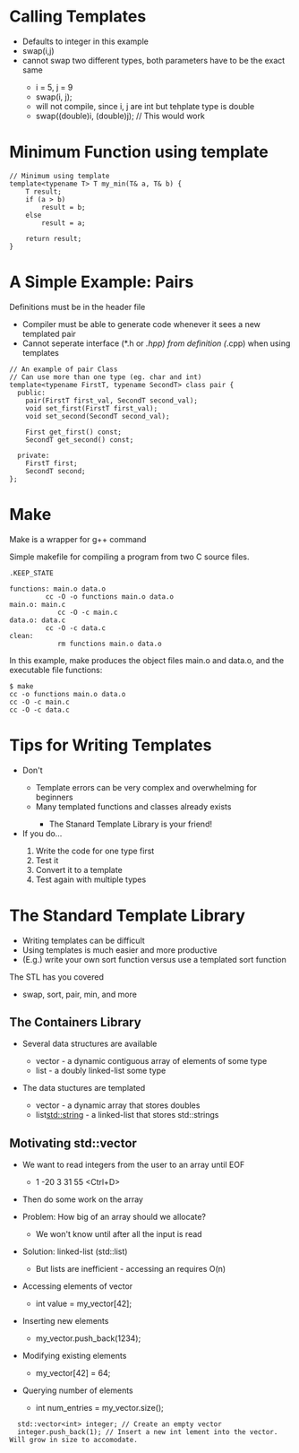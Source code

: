 # Calling Templates
<ul>
  <li>Defaults to integer in this example</li>
  <li>swap<double>(i,j)</li>
  <li>cannot swap two different types, both parameters have to be the exact same</li>
  <ul>
  <li>i = 5, j = 9</li>
  <li>swap<double>(i, j);</li>
  <li>will not compile, since i, j are int but tehplate type is double</li>
  <li>swap<double>((double)i, (double)j); // This would work</li>
  </ul>
</ul>

# Minimum Function using template
```
// Minimum using template
template<typename T> T my_min(T& a, T& b) {
    T result;
    if (a > b)
        result = b;
    else
        result = a;
    
    return result; 
}
```

# A Simple Example: Pairs

Definitions must be in the header file
- Compiler must be able to generate code whenever it sees a new templated pair</li>
- Cannot seperate interface (*.h or *.hpp) from definition (*.cpp) when using templates</li>

```
// An example of pair Class
// Can use more than one type (eg. char and int)
template<typename FirstT, typename SecondT> class pair { 
  public:
    pair(FirstT first_val, SecondT second_val);
    void set_first(FirstT first_val);
    void set_second(SecondT second_val);

    First get_first() const;
    SecondT get_second() const;

  private:
    FirstT first;
    SecondT second;
};
```

# Make 
Make is a wrapper for g++ command

Simple makefile for compiling a program from two C source files.  
```
.KEEP_STATE

functions: main.o data.o 
         cc -O -o functions main.o data.o 
main.o: main.c 
        	cc -O -c main.c 
data.o: data.c 
         cc -O -c data.c 
clean: 
        	rm functions main.o data.o
```

In this example, make produces the object files main.o and data.o, and the executable file functions:
```
$ make 
cc -o functions main.o data.o 
cc -O -c main.c 
cc -O -c data.c 
```

# Tips for Writing Templates
<ul>
  <li>Don't</li>
  <ul>
    <li>Template errors can be very complex and overwhelming for beginners</li>
    <li>Many templated functions and classes already exists</li>
    <ul><li>The Stanard Template Library is your friend!</li></ul>
  </ul>
  <li>If you do...</li>
  <ol>
    <li>Write the code for one type first</li>
    <li>Test it</li>
    <li>Convert it to a template</li>
    <li>Test again with multiple types</li>
  </ol>
</ul>

# The Standard Template Library
- Writing templates can be difficult
- Using templates is much easier and more productive
- (E.g.) write your own sort function versus use a templated sort function

The STL has you covered
- swap, sort, pair, min, and more

## The Containers Library
- Several data structures are available
  - vector - a dynamic contiguous array of elements of some type
  - list - a doubly linked-list some type

- The data stuctures are templated
  - vector<double> - a dynamic array that stores doubles
  - list<std::string> - a linked-list that stores std::strings

## Motivating std::vector
- We want to read integers from the user to an array until EOF
  - 1 -20 3 31 55 <Ctrl+D>
- Then do some work on the array

- Problem: How big of an array should we allocate?
  - We won't know until after all the input is read
- Solution: linked-list (std::list)
  - But lists are inefficient - accessing an requires O(n)

- Accessing elements of vector
  - int value = my_vector[42];
- Inserting new elements
  - my_vector.push_back(1234);
- Modifying existing elements
  - my_vector[42] = 64;
- Querying number of elements
  - int num_entries = my_vector.size();

```
  std::vector<int> integer; // Create an empty vector
  integer.push_back(1); // Insert a new int lement into the vector. Will grow in size to accomodate.
```

